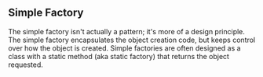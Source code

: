 ## Simple Factory

The simple factory isn't actually a pattern; it's more of a design principle. The simple factory encapsulates the object creation code, but keeps control over how the object is created. Simple factories are often designed as a class with a static method (aka static factory) that returns the object requested.
